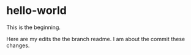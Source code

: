 # hello-world
This is the beginning.

Here are my edits the the branch readme. I am about the commit these changes.
